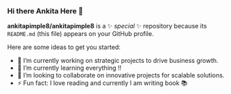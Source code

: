 ### Hi there Ankita Here 👋


**ankitapimple8/ankitapimple8** is a ✨ _special_ ✨ repository because its `README.md` (this file) appears on your GitHub profile.

Here are some ideas to get you started:

- 🔭 I’m currently working on strategic projects to drive business growth.
- 🌱 I’m currently learning everything !!
- 👯 I’m looking to collaborate on innovative projects for scalable solutions.
- ⚡ Fun fact: I love reading and currently I am writing book 📚

